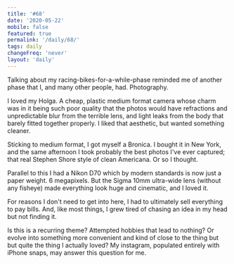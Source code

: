 ```yaml
---
title: '#68'
date: '2020-05-22'
mobile: false
featured: true
permalink: '/daily/68/'
tags: daily
changeFreq: 'never'
layout: 'daily'
---
```


Talking about my racing-bikes-for-a-while-phase reminded me of another phase that I, and many other people, had. Photography.

I loved my Holga. A cheap, plastic medium format camera whose charm was in it being such poor quality that the photos would have refractions and unpredictable blur from the terrible lens, and light leaks from the body that barely fitted together properly. I liked that aesthetic, but wanted something cleaner.

Sticking to medium format, I got myself a Bronica. I bought it in New York, and the same afternoon I took probably the best photos I've ever captured; that real Stephen Shore style of clean Americana. Or so I thought.

Parallel to this I had a Nikon D70 which by modern standards is now just a paper weight. 6 megapixels. But the Sigma 10mm ultra-wide lens (without any fisheye) made everything look huge and cinematic, and I loved it.

For reasons I don't need to get into here, I had to ultimately sell everything to pay bills. And, like most things, I grew tired of chasing an idea in my head but not finding it.

Is this is a recurring theme? Attempted hobbies that lead to nothing? Or evolve into something more convenient and kind of close to the thing but but quite the thing I actually loved? My instagram, populated entirely with iPhone snaps, may answer this question for me.
